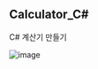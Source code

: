 ## Calculator_C#

C# 계산기 만들기

![image](https://github.com/ES1230/C_Practice/assets/153258776/f097b18c-f796-42ac-809e-9b5631d6161c)
